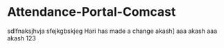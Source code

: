 # Attendance-Portal-Comcast


sdlfnaksjhvja
sfejkgbskjeg
Hari has made a change
akash]
aaa
akash
aaa
akash
123